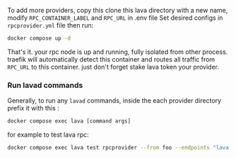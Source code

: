 To add more providers, copy this clone this lava directory with a new name, modify `RPC_CONTAINER_LABEL` and `RPC_URL` in .env file
Set desired configs in `rpcprovider.yml` file then run:    
```bash
docker compose up -d
```
That's it. your rpc node is up and running, fully isolated from other process. traefik will automatically detect this container and 
routes all traffic from `RPC_URL` to this container. just don't forget stake lava token your provider.

### Run lavad commands 
Generally, to run any `lavad` commands, inside the each provider directory prefix it with this :
```bash
docker compose exec lava [command args]
```
for example to test lava rpc:
```bash
docker compose exec lava test rpcprovider --from foo --endpoints "lava.example.com:443,LAV1"
```
